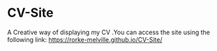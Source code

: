 # CV-Site
A Creative way of displaying my CV .You can access the site using the following link: https://rorke-melville.github.io/CV-Site/
